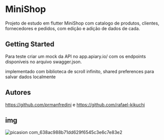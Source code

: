 # MiniShop

Projeto de estudo em flutter MiniShop com catalogo de produtos, clientes, fornecedores e pedidos, com edição e adição de dados de cada.

## Getting Started

Para teste criar um mock da API no app.apiary.io/ com os endpoints disponíveis no arquivo swagger.json.

implementado com biblioteca de scroll infinito,
shared preferences para salvar dados localmente


## Autores

https://github.com/prmanfredini e
https://github.com/rafael-kikuchi

## img

![picasion com_638ac988b71dd629f6545c3e6c7e83e2](https://user-images.githubusercontent.com/60902022/161394945-bc1db486-c6a4-4982-9be0-a03092b57464.gif)
